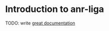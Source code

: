 # Introduction to anr-liga

TODO: write [great documentation](http://jacobian.org/writing/great-documentation/what-to-write/)
